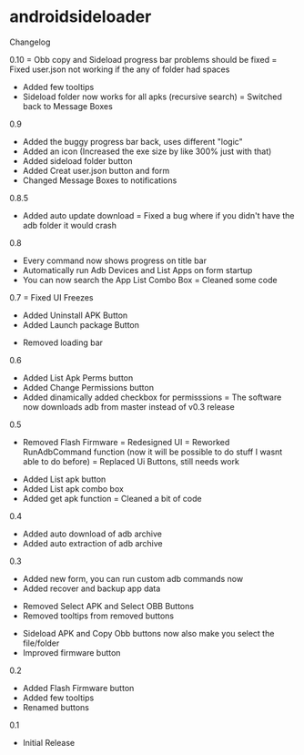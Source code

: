 # androidsideloader

Changelog

0.10
 = Obb copy and Sideload progress bar problems should be fixed
 = Fixed user.json not working if the any of folder had spaces
 + Added few tooltips
 + Sideload folder now works for all apks (recursive search)
 = Switched back to Message Boxes

0.9
 + Added the buggy progress bar back, uses different "logic"
 + Added an icon (Increased the exe size by like 300% just with that)
 + Added sideload folder button
 + Added Creat user.json button and form
 + Changed Message Boxes to notifications

0.8.5
 + Added auto update download
 = Fixed a bug where if you didn't have the adb folder it would crash

0.8
 + Every command now shows progress on title bar
 + Automatically run Adb Devices and List Apps on form startup
 + You can now search the App List Combo Box
 = Cleaned some code

0.7
 = Fixed UI Freezes
 + Added Uninstall APK Button
 + Added Launch package Button
 - Removed loading bar

0.6
 + Added List Apk Perms button
 + Added Change Permissions button
 + Added dinamically added checkbox for permisssions
 = The software now downloads adb from master instead of v0.3 release

0.5
 - Removed Flash Firmware
 = Redesigned UI
 = Reworked RunAdbCommand function (now it will be possible to do stuff I wasnt able to do before)
 = Replaced Ui Buttons, still needs work
 + Added List apk button
 + Added List apk combo box
 + Added get apk function
 = Cleaned a bit of code

0.4
 + Added auto download of adb archive
 + Added auto extraction of adb archive

0.3
 + Added new form, you can run custom adb commands now
 + Added recover and backup app data
 - Removed Select APK and Select OBB Buttons
 - Removed tooltips from removed buttons
 + Sideload APK and Copy Obb buttons now also make you select the file/folder
 + Improved firmware button

0.2
 + Added Flash Firmware button
 + Added few tooltips
 + Renamed buttons

0.1
 + Initial Release

